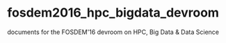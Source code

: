 # fosdem2016_hpc_bigdata_devroom
documents for the FOSDEM'16 devroom on HPC, Big Data &amp; Data Science

